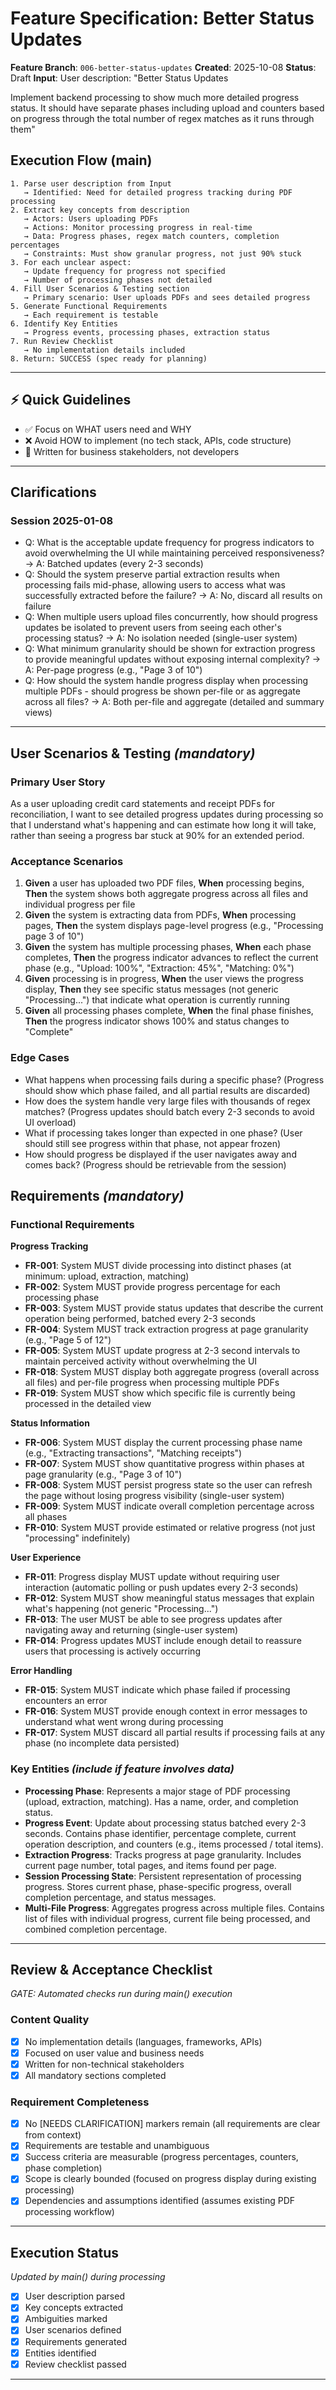 # Feature Specification: Better Status Updates

**Feature Branch**: `006-better-status-updates`
**Created**: 2025-10-08
**Status**: Draft
**Input**: User description: "Better Status Updates

Implement backend processing to show much more detailed progress status.  It should have separate phases including upload and counters based on progress through the total number of regex matches as it runs through them"

## Execution Flow (main)
```
1. Parse user description from Input
   → Identified: Need for detailed progress tracking during PDF processing
2. Extract key concepts from description
   → Actors: Users uploading PDFs
   → Actions: Monitor processing progress in real-time
   → Data: Progress phases, regex match counters, completion percentages
   → Constraints: Must show granular progress, not just 90% stuck
3. For each unclear aspect:
   → Update frequency for progress not specified
   → Number of processing phases not detailed
4. Fill User Scenarios & Testing section
   → Primary scenario: User uploads PDFs and sees detailed progress
5. Generate Functional Requirements
   → Each requirement is testable
6. Identify Key Entities
   → Progress events, processing phases, extraction status
7. Run Review Checklist
   → No implementation details included
8. Return: SUCCESS (spec ready for planning)
```

---

## ⚡ Quick Guidelines
- ✅ Focus on WHAT users need and WHY
- ❌ Avoid HOW to implement (no tech stack, APIs, code structure)
- 👥 Written for business stakeholders, not developers

---

## Clarifications

### Session 2025-01-08
- Q: What is the acceptable update frequency for progress indicators to avoid overwhelming the UI while maintaining perceived responsiveness? → A: Batched updates (every 2-3 seconds)
- Q: Should the system preserve partial extraction results when processing fails mid-phase, allowing users to access what was successfully extracted before the failure? → A: No, discard all results on failure
- Q: When multiple users upload files concurrently, how should progress updates be isolated to prevent users from seeing each other's processing status? → A: No isolation needed (single-user system)
- Q: What minimum granularity should be shown for extraction progress to provide meaningful updates without exposing internal complexity? → A: Per-page progress (e.g., "Page 3 of 10")
- Q: How should the system handle progress display when processing multiple PDFs - should progress be shown per-file or as aggregate across all files? → A: Both per-file and aggregate (detailed and summary views)

---

## User Scenarios & Testing *(mandatory)*

### Primary User Story
As a user uploading credit card statements and receipt PDFs for reconciliation, I want to see detailed progress updates during processing so that I understand what's happening and can estimate how long it will take, rather than seeing a progress bar stuck at 90% for an extended period.

### Acceptance Scenarios
1. **Given** a user has uploaded two PDF files, **When** processing begins, **Then** the system shows both aggregate progress across all files and individual progress per file
2. **Given** the system is extracting data from PDFs, **When** processing pages, **Then** the system displays page-level progress (e.g., "Processing page 3 of 10")
3. **Given** the system has multiple processing phases, **When** each phase completes, **Then** the progress indicator advances to reflect the current phase (e.g., "Upload: 100%", "Extraction: 45%", "Matching: 0%")
4. **Given** processing is in progress, **When** the user views the progress display, **Then** they see specific status messages (not generic "Processing...") that indicate what operation is currently running
5. **Given** all processing phases complete, **When** the final phase finishes, **Then** the progress indicator shows 100% and status changes to "Complete"

### Edge Cases
- What happens when processing fails during a specific phase? (Progress should show which phase failed, and all partial results are discarded)
- How does the system handle very large files with thousands of regex matches? (Progress updates should batch every 2-3 seconds to avoid UI overload)
- What if processing takes longer than expected in one phase? (User should still see progress within that phase, not appear frozen)
- How should progress be displayed if the user navigates away and comes back? (Progress should be retrievable from the session)

## Requirements *(mandatory)*

### Functional Requirements

**Progress Tracking**
- **FR-001**: System MUST divide processing into distinct phases (at minimum: upload, extraction, matching)
- **FR-002**: System MUST provide progress percentage for each processing phase
- **FR-003**: System MUST provide status updates that describe the current operation being performed, batched every 2-3 seconds
- **FR-004**: System MUST track extraction progress at page granularity (e.g., "Page 5 of 12")
- **FR-005**: System MUST update progress at 2-3 second intervals to maintain perceived activity without overwhelming the UI
- **FR-018**: System MUST display both aggregate progress (overall across all files) and per-file progress when processing multiple PDFs
- **FR-019**: System MUST show which specific file is currently being processed in the detailed view

**Status Information**
- **FR-006**: System MUST display the current processing phase name (e.g., "Extracting transactions", "Matching receipts")
- **FR-007**: System MUST show quantitative progress within phases at page granularity (e.g., "Page 3 of 10")
- **FR-008**: System MUST persist progress state so the user can refresh the page without losing progress visibility (single-user system)
- **FR-009**: System MUST indicate overall completion percentage across all phases
- **FR-010**: System MUST provide estimated or relative progress (not just "processing" indefinitely)

**User Experience**
- **FR-011**: Progress display MUST update without requiring user interaction (automatic polling or push updates every 2-3 seconds)
- **FR-012**: System MUST show meaningful status messages that explain what's happening (not generic "Processing...")
- **FR-013**: The user MUST be able to see progress updates after navigating away and returning (single-user system)
- **FR-014**: Progress updates MUST include enough detail to reassure users that processing is actively occurring

**Error Handling**
- **FR-015**: System MUST indicate which phase failed if processing encounters an error
- **FR-016**: System MUST provide enough context in error messages to understand what went wrong during processing
- **FR-017**: System MUST discard all partial results if processing fails at any phase (no incomplete data persisted)

### Key Entities *(include if feature involves data)*

- **Processing Phase**: Represents a major stage of PDF processing (upload, extraction, matching). Has a name, order, and completion status.
- **Progress Event**: Update about processing status batched every 2-3 seconds. Contains phase identifier, percentage complete, current operation description, and counters (e.g., items processed / total items).
- **Extraction Progress**: Tracks progress at page granularity. Includes current page number, total pages, and items found per page.
- **Session Processing State**: Persistent representation of processing progress. Stores current phase, phase-specific progress, overall completion percentage, and status messages.
- **Multi-File Progress**: Aggregates progress across multiple files. Contains list of files with individual progress, current file being processed, and combined completion percentage.

---

## Review & Acceptance Checklist
*GATE: Automated checks run during main() execution*

### Content Quality
- [x] No implementation details (languages, frameworks, APIs)
- [x] Focused on user value and business needs
- [x] Written for non-technical stakeholders
- [x] All mandatory sections completed

### Requirement Completeness
- [x] No [NEEDS CLARIFICATION] markers remain (all requirements are clear from context)
- [x] Requirements are testable and unambiguous
- [x] Success criteria are measurable (progress percentages, counters, phase completion)
- [x] Scope is clearly bounded (focused on progress display during existing processing)
- [x] Dependencies and assumptions identified (assumes existing PDF processing workflow)

---

## Execution Status
*Updated by main() during processing*

- [x] User description parsed
- [x] Key concepts extracted
- [x] Ambiguities marked
- [x] User scenarios defined
- [x] Requirements generated
- [x] Entities identified
- [x] Review checklist passed

---
